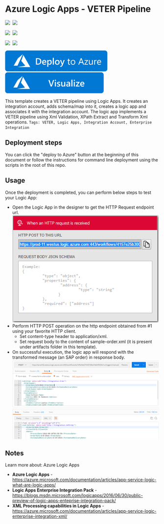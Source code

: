 # Azure Logic Apps - VETER Pipeline

<IMG SRC="https://azurequickstartsservice.blob.core.windows.net/badges/201-logic-app-veter-pipeline/PublicLastTestDate.svg" />&nbsp;
<IMG SRC="https://azurequickstartsservice.blob.core.windows.net/badges/201-logic-app-veter-pipeline/PublicDeployment.svg" />&nbsp;

<IMG SRC="https://azurequickstartsservice.blob.core.windows.net/badges/201-logic-app-veter-pipeline/FairfaxLastTestDate.svg" />&nbsp;
<IMG SRC="https://azurequickstartsservice.blob.core.windows.net/badges/201-logic-app-veter-pipeline/FairfaxDeployment.svg" />&nbsp;

<IMG SRC="https://azurequickstartsservice.blob.core.windows.net/badges/201-logic-app-veter-pipeline/BestPracticeResult.svg" />&nbsp;
<IMG SRC="https://azurequickstartsservice.blob.core.windows.net/badges/201-logic-app-veter-pipeline/CredScanResult.svg" />&nbsp;

<a href="https://portal.azure.com/#create/Microsoft.Template/uri/https%3A%2F%2Fraw.githubusercontent.com%2FAzure%2Fazure-quickstart-templates%2Fmaster%2F201-logic-app-veter-pipeline%2Fazuredeploy.json" target="_blank">
    <img src="https://raw.githubusercontent.com/Azure/azure-quickstart-templates/master/1-CONTRIBUTION-GUIDE/images/deploytoazure.svg?sanitize=true"/>
</a>
<a href="http://armviz.io/#/?load=https%3A%2F%2Fraw.githubusercontent.com%2FAzure%2Fazure-quickstart-templates%2Fmaster%2F201-logic-app-veter-pipeline%2Fazuredeploy.json" target="_blank">
    <img src="https://raw.githubusercontent.com/Azure/azure-quickstart-templates/master/1-CONTRIBUTION-GUIDE/images/visualizebutton.svg?sanitize=true"/>
</a>

This template creates a VETER pipeline using Logic Apps. It creates an integration account, adds schema/map into it, creates a logic app and associates it with the integration account. The logic app implements a VETER pipeline using Xml Validation, XPath Extract and Transform Xml operations.
`Tags: VETER, Logic Apps, Integration Account, Enterprise Integration`

## Deployment steps

You can click the "deploy to Azure" button at the beginning of this document or follow the instructions for command line deployment using the scripts in the root of this repo.

## Usage

Once the deployment is completed, you can perform below steps to test your Logic App:
- Open the Logic App in the designer to get the HTTP Request endpoint url.
![Image of HTTP request trigger](https://raw.githubusercontent.com/Azure/azure-quickstart-templates/master/201-logic-app-veter-pipeline/images/http-request-trigger.png "HTTP request trigger")
- Perform HTTP POST operation on the http endpoint obtained from #1 using your favorite HTTP client.
    - Set content-type header to application/xml.
    - Set request body to the content of sample-order.xml (it is present under artifacts folder in this template).
- On successful execution, the logic app will respond with the transformed message (an SAP order) in response body.
![Image of sample request-response](https://raw.githubusercontent.com/Azure/azure-quickstart-templates/master/201-logic-app-veter-pipeline/images/request-response.png "Sample request-response")

## Notes

Learn more about: Azure Logic Apps
* **Azure Logic Apps** - https://azure.microsoft.com/documentation/articles/app-service-logic-what-are-logic-apps/
* **Logic Apps Enterprise Integration Pack** - https://blogs.msdn.microsoft.com/logicapps/2016/06/30/public-preview-of-logic-apps-enteprise-integration-pack/
* **XML Processing capabilities in Logic Apps** - https://azure.microsoft.com/documentation/articles/app-service-logic-enterprise-integration-xml/


